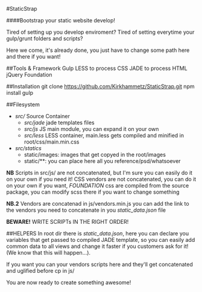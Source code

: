 #StaticStrap

####Bootstrap your static website develop!

Tired of setting up you develop enviroment?
Tired of setting everytime your gulp/grunt folders and scripts?

Here we come, it's already done, you just have to change some path here and there if you want!

##Tools & Framework
    Gulp
    LESS to process CSS
    JADE to process HTML
    jQuery
    Foundation

##Installation
    git clone https://github.com/Kirkhammetz/StaticStrap.git
    npm install
    gulp


##Filesystem
- _src/_ Source Container
    + _src/jade_ jade templates files
    + _src/js_ JS main module, you can expand it on your own
    + _src/less_ LESS container, main.less gets compiled and minified in root/css/main.min.css
- _src/statics_
    + static/images: images that get copyed in the root/images
    + static/**: you can place here all you reference/psd/whatsoever

__NB__ Scripts in src/js/ are not concatenated, but I'm sure you can easily do it on your own if you need it! CSS vendors are not concatenated, you can do it on your own if you want, _FOUNDATION_ css are compiled from the source package, you can modify scss there if you want to change something

__NB.2__ Vendors are concatenad in js/vendors.min.js
you can add the link to the vendors you need to concatenate in you _static_data.json_ file

__BEWARE!__ WRITE SCRIPTs IN THE RIGHT ORDER!

##HELPERS
In root dir there is _static\_data.json_, here you can declare you variables that get passed to compiled JADE template, so you can easily add common data to all views and change it faster if you customers ask for it! (We know that this will happen...).

If you want you can your vendors scripts here and they'll get concatenated and uglified before cp in js/



You are now ready to create something awesome!
